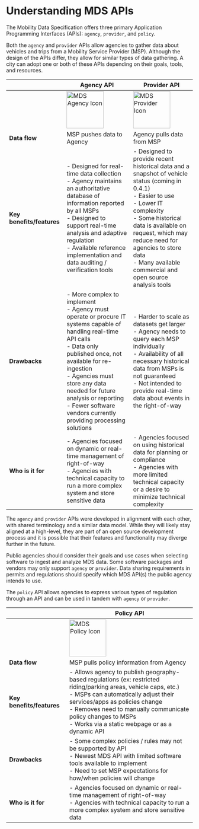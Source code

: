 # Understanding MDS APIs

The Mobility Data Specification offers three primary Application Programming Interfaces (APIs): `agency`, `provider`, and `policy`.

Both the `agency` and `provider` APIs allow agencies to gather data about vehicles and trips from a Mobility Service Provider (MSP). Although the design of the APIs differ, they allow for similar types of data gathering. A city can adopt one or both of these APIs depending on their goals, tools, and resources.

|  | **Agency API** | **Provider API** |
| --- | --- | --- |
|  | <img src="https://i.imgur.com/zYknoRh.png" width="100" align="center" alt="MDS Agency Icon"> | <img src="https://i.imgur.com/Ebm3XzW.png" width="100" align="center" alt="MDS Provider Icon">|
| **Data flow** | MSP pushes data to Agency | Agency pulls data from MSP |
| **Key benefits/features** | - Designed for real-time data collection<br>- Agency maintains an authoritative database of information reported by all MSPs<br>- Designed to support real-time analysis and adaptive regulation<br>- Available reference implementation and data auditing / verification tools | - Designed to provide recent historical data and a snapshot of vehicle status (coming in 0.4.1)<br>- Easier to use<br>- Lower IT complexity<br>- Some historical data is available on request, which may reduce need for agencies to store data<br>- Many available commercial and open source analysis tools |
| **Drawbacks** | - More complex to implement<br>- Agency must operate or procure IT systems capable of handling real-time API calls<br>- Data only published once, not available for re-ingestion<br>- Agencies must store any data needed for future analysis or reporting<br>- Fewer software vendors currently providing processing solutions | - Harder to scale as datasets get larger<br>- Agency needs to query each MSP individually<br>- Availability of all necessary historical data from MSPs is not guaranteed<br>- Not intended to provide real-time data about events in the right-of-way |
| **Who is it for** | - Agencies focused on dynamic or real-time management of right-of-way<br>- Agencies with technical capacity to run a more complex system and store sensitive data | - Agencies focused on using historical data for planning or compliance<br>- Agencies with more limited technical capacity or a desire to minimize technical complexity |

The `agency` and `provider` APIs were developed in alignment with each other, with shared terminology and a similar data model. While they will likely stay aligned at a high-level, they are part of an open source development process and it is possible that their features and functionality may diverge further in the future.

Public agencies should consider their goals and use cases when selecting software to ingest and analyze MDS data. Some software packages and vendors may only support `agency` or `provider`. Data sharing requirements in permits and regulations should specify which MDS API(s) the public agency intends to use.

The `policy` API allows agencies to express various types of regulation through an API and can be used in tandem with `agency` or `provider`.

|  | **Policy API** |
| --- | --- |
| | <img src="https://i.imgur.com/Df2Z7wp.png" width="100" align="center" alt="MDS Policy Icon"> |
| **Data flow** | MSP pulls policy information from Agency | Agency pulls data from MSP |
| **Key benefits/features** | - Allows agency to publish geography-based regulations (ex: restricted riding/parking areas, vehicle caps, etc.)<br>- MSPs can automatically adjust their services/apps as policies change<br>- Removes need to manually communicate policy changes to MSPs<br>- Works via a static webpage or as a dynamic API |
| **Drawbacks** | - Some complex policies / rules may not be supported by API<br>- Newest MDS API with limited software tools available to implement<br>- Need to set MSP expectations for how/when policies will change |
| **Who is it for** | - Agencies focused on dynamic or real-time management of right-of-way<br>- Agencies with technical capacity to run a more complex system and store sensitive data | - Agencies that want to streamline the publishing of their regulations<br>- Agencies that want to adapt regulations dynamically (ex: to reflect street closures or special events) |
